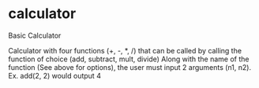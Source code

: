# calculator
Basic Calculator


Calculator with four functions (+, -, *, /) that can be called by calling the function of choice (add, subtract, mult, divide)
  Along with the name of the function (See above for options), the user must input 2 arguments (n1, n2).
  Ex. add(2, 2) would output 4
